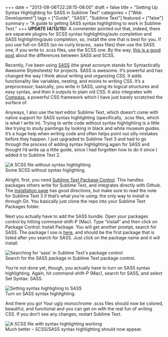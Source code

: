 +++
date = "2013-08-06T22:28:15-08:00"
draft = false
title = "Setting Up Syntax Highlighting for SASS in Sublime Text"
categories = ["Web Development"]
tags = ["Guide", "SASS", "Sublime Text"]
featured = ["false"]
summary = "A guide to getting SASS syntax highlighting to work in Sublime Text."
+++
**UPDATE (4/13/15):** A commenter pointed out that, indeed, there are separate plugins for SCSS syntax highlighting/auto completion and SASS highlighting/auto completion, so, install the one that is best for you. If you use full-on SASS (so no curly braces, .sass files) then use the SASS one, if you write to .scss files, use the SCSS one. By the way, [this is a good post](http://thesassway.com/editorial/sass-vs-scss-which-syntax-is-better) about the differences between SASS and SCSS.

Recently, I’ve been using [SASS](http://sass-lang.com/) (the great acronym stands for Syntactically Awesome Stylesheets) for projects. SASS is awesome. It’s powerful and has changed the way I think about writing and organizing CSS. It adds functionality like variables, nesting, and mixins to writing CSS. It’s a preprocessor; basically, you write in SASS, using its logical structures and easy syntax, and then it outputs to plain old CSS. It also integrates with [Compass](http://compass-style.org/), a powerful CSS framework which I have just barely scratched the surface of.

Anyways, I also use the text editor Sublime Text, which doesn’t come with native support for SASS syntax highlighting (specifically, .scss files, which is what I write in). Trying to write code without syntax highlighting is a little like trying to study paintings by looking in black and white museum guides. It’s a huge help when writing code and often helps point out silly mistakes before they happen. I just upgraded to Sublime Text 3 and had to go through the process of adding syntax highlighting again for SASS and thought I’d write up a little guide, since I had forgotten how to do it since I added it to Sublime Text 2.

<div class="text-center inline-image-container">
  <img src="/img/no-sass-syntax-higlighting.png" alt="A SCSS file without syntax highlighting" class="img-responsive img-center"></img>
  <div class="caption-container">
    <div class="inline-image-caption">Some SCSS without syntax higlighting.</div>
  </div>
</div>

Alright, first, you need [Sublime Text Package Control](http://wbond.net/sublime_packages/package_control). This handles packages others write for Sublime Text, and integrates directly with Github. The [installation page](http://wbond.net/sublime_packages/package_control/installation) has good directions, but make sure to read the note for Sublime Text 3 if that’s what you’re using: the only way to install is through Git. You basically just clone the repo into your Sublime Text Packages folder.

Next you actually have to add the SASS bundle. Open your packages control by hitting command-shift-P (Mac). Type “install” and then click on Package Control: Install Package. You will get another prompt, search for SASS. The package I use is [here](https://github.com/nathos/sass-textmate-bundle), and should be the first package that is listed after you search for SASS. Just click on the package name and it will install.

<div class="text-center inline-image-container">
  <img src="/img/sublime-package-control.png" alt="Searching for 'sass' in Sublime Text's package control" class="img-responsive img-center"></img>
  <div class="caption-container">
    <div class="inline-image-caption">Search for the SASS package in Sublime Text package control.</div>
  </div>
</div>

You’re not done yet, though, you actually have to turn on SASS syntax highlighting. Again, hit command-shift-P (Mac), search for SASS, and select Set Syntax: SASS.

<div class="text-center inline-image-container">
  <img src="/img/set-syntax-sublime.png" alt="Setting syntax highlighing to SASS" class="img-responsive img-center"></img>
  <div class="caption-container">
    <div class="inline-image-caption">Turn on SASS syntax highlighting.</div>
  </div>
</div>

And there you go! Your ugly monochrome .scss files should now be colored, beautiful, and functional and you can get on with the real fun of writing CSS. If you don’t see any changes, restart Sublime Text.

<div class="text-center inline-image-container">
  <img src="/img/sublime-text-with-sass-syntax-highlighting.png" alt="A SCSS file with syntax highlighting working" class="img-responsive img-center"></img>
  <div class="caption-container">
    <div class="inline-image-caption">Much better – SCSS/SASS syntax highlighting should now appear.</div>
  </div>
</div>

